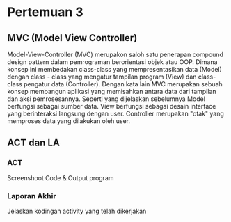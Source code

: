 # Pertemuan 3

## MVC (Model View Controller)

Model-View-Controller (MVC) merupakon saloh satu penerapan compound design pattern dalam pemrograman berorientasi objek atau OOP. Dimana konsep ini membedakan class-class yang mempresentasikan data (Model) dengan class - class yang mengatur tampilan program (View) dan class-class pengatur data (Controller). Dengan kata lain MVC merupakan sebuah konsep membangun aplikasi yang memisahkan antara data dari tampilan dan aksi pemrosesannya. Seperti yang dijelaskan sebelumnya Model berfungsi sebagai sumber data. View berfungsi sebagai desain interface yang berinteraksi langsung dengan user. Controller merupakan "otak" yang memproses data yang dilakukan oleh user.

## ACT dan LA

### ACT

Screenshoot Code & Output program

### Laporan Akhir

Jelaskan kodingan activity yang
telah dikerjakan
